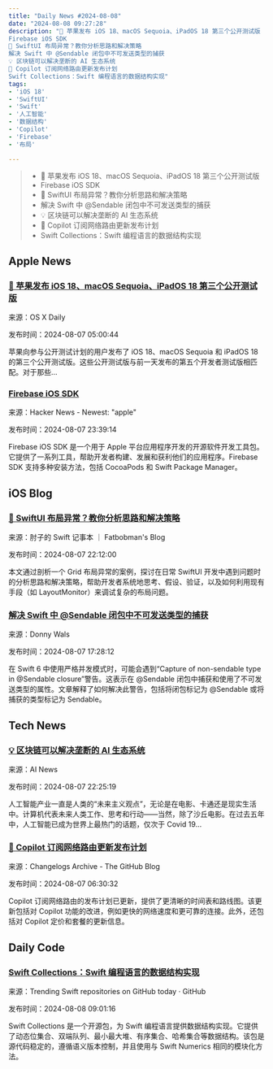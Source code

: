 ```yaml
---
title: "Daily News #2024-08-08"
date: "2024-08-08 09:27:28"
description: "🥳 苹果发布 iOS 18、macOS Sequoia、iPadOS 18 第三个公开测试版
Firebase iOS SDK
🤔 SwiftUI 布局异常？教你分析思路和解决策略
解决 Swift 中 @Sendable 闭包中不可发送类型的捕获
💡 区块链可以解决垄断的 AI 生态系统
🎉 Copilot 订阅网络路由更新发布计划
Swift Collections：Swift 编程语言的数据结构实现"
tags: 
- 'iOS 18'
- 'SwiftUI'
- 'Swift'
- '人工智能'
- '数据结构'
- 'Copilot'
- 'Firebase'
- '布局'

---
```


> - 🥳 苹果发布 iOS 18、macOS Sequoia、iPadOS 18 第三个公开测试版
> - Firebase iOS SDK
> - 🤔 SwiftUI 布局异常？教你分析思路和解决策略
> - 解决 Swift 中 @Sendable 闭包中不可发送类型的捕获
> - 💡 区块链可以解决垄断的 AI 生态系统
> - 🎉 Copilot 订阅网络路由更新发布计划
> - Swift Collections：Swift 编程语言的数据结构实现

## Apple News

### [🥳 苹果发布 iOS 18、macOS Sequoia、iPadOS 18 第三个公开测试版](https://osxdaily.com/2024/08/06/public-beta-3-of-ios-18-macos-sequoia-ipados-18-available-for-testing/)

来源：OS X Daily

发布时间：2024-08-07 05:00:44

苹果向参与公开测试计划的用户发布了 iOS 18、macOS Sequoia 和 iPadOS 18 的第三个公开测试版。这些公开测试版与前一天发布的第五个开发者测试版相匹配。对于那些...

### [Firebase iOS SDK](https://github.com/firebase/firebase-ios-sdk)

来源：Hacker News - Newest: "apple"

发布时间：2024-08-07 23:39:14

Firebase iOS SDK 是一个用于 Apple 平台应用程序开发的开源软件开发工具包。它提供了一系列工具，帮助开发者构建、发展和获利他们的应用程序。Firebase SDK 支持多种安装方法，包括 CocoaPods 和 Swift Package Manager。

## iOS Blog

### [🤔 SwiftUI 布局异常？教你分析思路和解决策略](https://fatbobman.com/zh/posts/analysis-approach-and-resolution-strategies-for-swiftui-layout-issues/)

来源：肘子的 Swift 记事本 ｜ Fatbobman's Blog

发布时间：2024-08-07 22:12:00

本文通过剖析一个 Grid 布局异常的案例，探讨在日常 SwiftUI 开发中遇到问题时的分析思路和解决策略，帮助开发者系统地思考、假设、验证，以及如何利用现有手段（如 LayoutMonitor）来调试复杂的布局问题。

### [解决 Swift 中 @Sendable 闭包中不可发送类型的捕获](https://www.donnywals.com/solving-capture-of-non-sendable-type-in-sendable-closure-in-swift/)

来源：Donny Wals

发布时间：2024-08-07 17:28:12

在 Swift 6 中使用严格并发模式时，可能会遇到“Capture of non-sendable type in @Sendable closure”警告。这表示在 @Sendable 闭包中捕获和使用了不可发送类型的属性。文章解释了如何解决此警告，包括将闭包标记为 @Sendable 或将捕获的类型标记为 Sendable。

## Tech News

### [💡 区块链可以解决垄断的 AI 生态系统](https://www.artificialintelligence-news.com/news/blockchain-could-solve-the-monopolised-ai-ecosystem/)

来源：AI News

发布时间：2024-08-07 22:25:19

人工智能产业一直是人类的“未来主义观点”，无论是在电影、卡通还是现实生活中。计算机代表未来人类工作、思考和行动——当然，除了沙丘电影。在过去五年中，人工智能已成为世界上最热门的话题，仅次于 Covid 19...

### [🎉 Copilot 订阅网络路由更新发布计划](https://github.blog/changelog/2024-08-06-revised-release-plan-for-copilot-subscription-based-network-routing)

来源：Changelogs Archive - The GitHub Blog

发布时间：2024-08-07 06:30:32

Copilot 订阅网络路由的发布计划已更新，提供了更清晰的时间表和路线图。该更新包括对 Copilot 功能的改进，例如更快的网络速度和更可靠的连接。此外，还包括对 Copilot 定价和套餐的更新信息。

## Daily Code

### [Swift Collections：Swift 编程语言的数据结构实现](https://github.com/apple/swift-collections)

来源：Trending Swift repositories on GitHub today · GitHub

发布时间：2024-08-08 09:01:16

Swift Collections 是一个开源包，为 Swift 编程语言提供数据结构实现。它提供了动态位集合、双端队列、最小最大堆、有序集合、哈希集合等数据结构。该包是源代码稳定的，遵循语义版本控制，并且使用与 Swift Numerics 相同的模块化方法。
